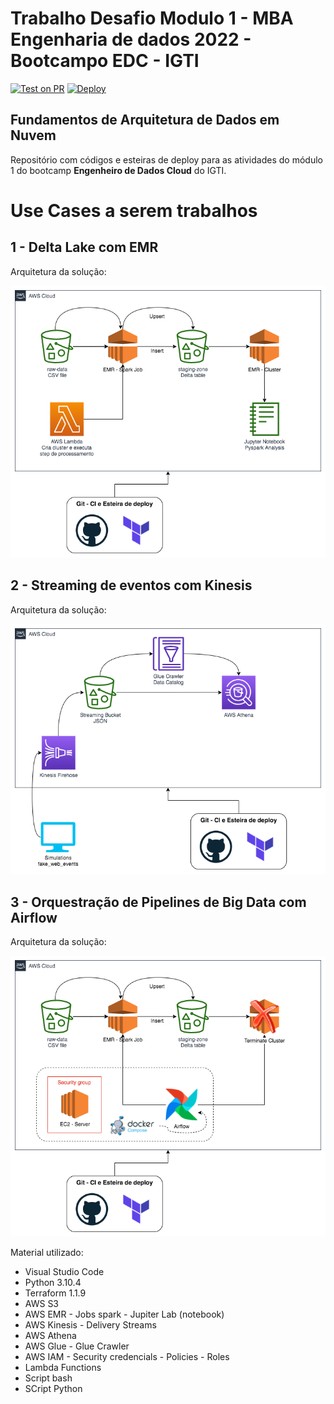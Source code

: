 # Trabalho Desafio Modulo 1 - MBA Engenharia de dados 2022 - Bootcampo EDC - IGTI

[![Test on PR](https://github.com/jlsilva01/igti-edc-mod1-code/actions/workflows/test.yaml/badge.svg)](https://github.com/jlsilva01/igti-edc-mod1-code/actions/workflows/test.yaml)
[![Deploy](https://github.com/neylsoncrepalde/igti-edc-mod1-code/actions/workflows/deploy.yaml/badge.svg)](https://github.com/jlsilva01/igti-edc-mod1-code/actions/workflows/deploy.yaml)

## Fundamentos de Arquitetura de Dados em Nuvem

Repositório com códigos e esteiras de deploy para as atividades do módulo 1 do bootcamp **Engenheiro de Dados Cloud** do IGTI. 

# Use Cases a serem trabalhos

## 1 - Delta Lake com EMR

Arquitetura da solução:

![delta](img/edc_mod1_delta.png)

## 2 - Streaming de eventos com Kinesis

Arquitetura da solução:

![kinesis](img/edc_mod1_delta-kinesis.png)

## 3 - Orquestração de Pipelines de Big Data com Airflow

Arquitetura da solução:

![airflow](img/edc_mod1_delta-airflow.png)

Material utilizado:

- Visual Studio Code
- Python 3.10.4
- Terraform 1.1.9
- AWS S3
- AWS EMR - Jobs spark - Jupiter Lab (notebook)
- AWS Kinesis - Delivery Streams
- AWS Athena
- AWS Glue - Glue Crawler
- AWS IAM - Security credencials - Policies - Roles
- Lambda Functions
- Script bash
- SCript Python

